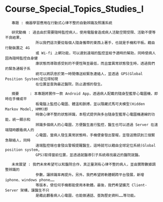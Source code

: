 # Course_Special_Topics_Studies_I
       專題 : 機器學習應用在行動式心律不整的自動辨識及照護系統
       
       研究動機 : 過去由於需要隨時監控病人，使用電腦會造成病人活動空間受限、活動不便等不良結果，
                  所以我們這次要從每個人隨身攜帶的東西上著手，也就是手機和平板。藉由行動裝置之 4G
                  或 Wi-fi 上網功能，可以達到遠端的監控並給予適時的幫助，同時使病人因為隨時監控自身健
                  康狀態而導致感受到的不便性降至最低，而且當異常狀態發生時，透過我們的緊急通報子系
                  統可以將訊息於第一時間傳送給緊急連絡人，並透過 GPS(Global Position System)定位得知現
                  在位置並查詢最近醫院，防止遺憾的發生。
       
       摘要     : 本專題將實作一款 Android App，透過病人配戴的隨身型藍芽心電圖機，即時在手機或平
                  板電腦上監控心電圖、體溫和脈搏，並以隱藏式馬可夫模型(Hidden Markov Model, HMM)即
                  時做心律不整的狀態辨識，本程式提供與多台隨身型藍芽心電圖機連線的功能，統一顯示和
                  辨識多個病人的心電圖，方便醫生進行監控，醫生也可以透過 Server 在遠端隨時觀看病人的
                  心電圖，當病人發生異常狀態時，手機便會發出警報，並發送簡訊到三個緊急聯絡人，同時
                  遠端監控端也會發出警報提醒醫生，這時就可以藉由全球定位系統(Global position system,
                  GPS)取得當前位置，並透過就醫導引子系統尋找最近的醫院就醫。
              
       未來展望 : 我們未來希望可以和醫院合作，真正量測有心律不整的病人，並由實際數據調整辨識的
                  參數，讓辨識率再提升。另外，我們希望將軟體朝跨平台發展，新增 iphone、windows phone……
                  等版本，使任何手機都能使用本軟體。最後，我們希望擴充 Client-Server 架構，讓醫生不只
                  是藉此觀看病人心電圖，也能做通話、查詢歷史資料……等功能。
